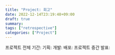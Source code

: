 ```yaml
---
title: "Project: 회고"
date: 2022-12-14T23:19:48+09:00
draft: true
summary: 
tags: ["retrospective"]
categories: ["Project"]
---
```



프로젝트 전체 기간:
기획:
개발:
배포:
프로젝트 중간 발표: 